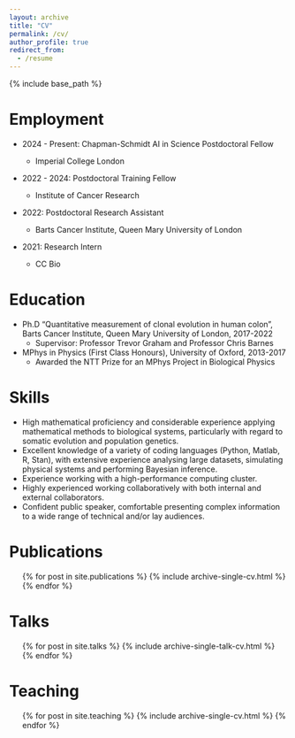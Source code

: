 ```yaml
---
layout: archive
title: "CV"
permalink: /cv/
author_profile: true
redirect_from:
  - /resume
---
```


{% include base_path %}

Employment
======
* 2024 - Present: Chapman-Schmidt AI in Science Postdoctoral Fellow
  * Imperial College London

* 2022 - 2024: Postdoctoral Training Fellow
  * Institute of Cancer Research

* 2022: Postdoctoral Research Assistant 
  * Barts Cancer Institute, Queen Mary University of London

* 2021: Research Intern
  * CC Bio


Education
======
* Ph.D “Quantitative measurement of clonal evolution in human colon”, Barts Cancer Institute, Queen Mary University of London, 2017-2022
  * Supervisor: Professor Trevor Graham and Professor Chris Barnes
* MPhys in Physics (First Class Honours), University of Oxford, 2013-2017
  * Awarded the NTT Prize for an MPhys Project in Biological Physics


Skills
======
* High mathematical proficiency and considerable experience applying mathematical methods to biological systems, particularly with regard to somatic evolution and population genetics.
* Excellent knowledge of a variety of coding languages (Python, Matlab, R, Stan), with extensive experience analysing large datasets, simulating physical systems and performing Bayesian inference.
* Experience working with a high-performance computing cluster.
* Highly experienced working collaboratively with both internal and external collaborators.
*	Confident public speaker, comfortable presenting complex information to a wide range of technical and/or lay audiences. 


Publications
======
  <ul>{% for post in site.publications %}
    {% include archive-single-cv.html %}
  {% endfor %}</ul>
  
Talks
======
  <ul>{% for post in site.talks %}
    {% include archive-single-talk-cv.html %}
  {% endfor %}</ul>
  
Teaching
======
  <ul>{% for post in site.teaching %}
    {% include archive-single-cv.html %}
  {% endfor %}</ul>
  
<!-- Service and leadership
======
* Currently signed in to 43 different slack teams -->
